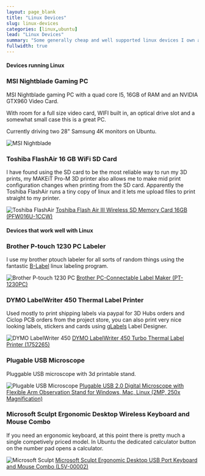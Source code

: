 ```yaml
---
layout: page_blank
title: "Linux Devices"
slug: linux-devices
categories: [linux,ubuntu]
lead: "Linux Devices"
summary: "Some generally cheap and well supported linux devices I own and like."
fullwidth: true
---
```

#### Devices running Linux

<div class="row">
    <div class="col-lg-3 col-sm-6">
        <div class="box">
            <div class="box-header">
                <h3 class="box-title">MSI Nightblade Gaming PC</h3>
            </div>
            <div class="box-body">
                <p>MSI Nightblade gaming PC with a quad core I5, 16GB of RAM and an NVIDIA GTX960 Video Card.</p>
                <p>With room for a full size video card, WIFI built in, an optical drive slot and a somewhat small case this is a great PC.</p>
                <p>Currently driving two 28" Samsung 4K monitors on Ubuntu.</p>
                <img alt="MSI Nightblade" src="https://garthvh.com/assets/img/linux/nightblade.jpg" class="img-responsive img-rounded" />
            </div>
        </div>
    </div>
    <!-- <div class="col-lg-3 col-sm-6">
        <div class="box">
            <div class="box-header">
                <h3 class="box-title">ASUS RT-N66W Open Source Router</h3>
            </div>
            <div class="box-body">
                <p>Bought mostly to have a DD-WRT compatible device before they are restricted by the FCC, I am currently running the latest version of the Asus DD-WRT firmware.</p>
                <img alt="ASUS RT-N66W" src="https://garthvh.com/assets/img/linux/asus_rtn66w.jpg" class="img-responsive img-rounded" />
                <a target="_blank" href="https://www.amazon.com/gp/product/B00FK1E46U/ref=as_li_tl?ie=UTF8&camp=1789&creative=9325&creativeASIN=B00FK1E46U&linkCode=as2&tag=garthvh-20&linkId=7f2dfe735f860d48d896481460adb89d">ASUS RT-N66W Dual-Band Wireless-N900 Gigabit Router (White Version)</a><img src="//ir-na.amazon-adsystem.com/e/ir?t=garthvh-20&l=am2&o=1&a=B00FK1E46U" width="1" height="1" border="0" alt="" style="border:none !important; margin:0px !important;" />
            </div>
        </div>
    </div> -->
    <div class="col-lg-3 col-sm-6">
        <div class="box">
            <div class="box-header">
                <h3 class="box-title">Toshiba FlashAir 16 GB WiFi SD Card</h3>
            </div>
            <div class="box-body">
                <p>I have found using the SD card to be the most reliable way to run my 3D prints, my MAKEiT Pro-M 3D printer also allows me to make mid print configuration changes when printing from the SD card. Apparently the Toshiba FlashAir runs a tiny copy of linux and it lets me upload files to print straight to my printer.</p>
                <img alt="Toshiba FlashAir" src="https://garthvh.com/assets/img/linux/flash_air.jpg" class="img-responsive img-rounded" />
                <a target="_blank" href="https://www.amazon.com/gp/product/B00UOYPZNE/ref=as_li_tl?ie=UTF8&camp=1789&creative=9325&creativeASIN=B00UOYPZNE&linkCode=as2&tag=garthvh-20&linkId=bea443be6825fde1a12ab1388b52195a">Toshiba Flash Air III Wireless SD Memory Card 16GB (PFW016U-1CCW)</a><img src="//ir-na.amazon-adsystem.com/e/ir?t=garthvh-20&l=am2&o=1&a=B00UOYPZNE" width="1" height="1" border="0" alt="" style="border:none !important; margin:0px !important;" />
            </div>
        </div>
    </div>
</div>

#### Devices that work well with Linux

<div class="row">
    <div class="col-lg-3 col-sm-6">
        <div class="box">
            <div class="box-header">
                <h3 class="box-title">Brother P-touch 1230 PC Labeler</h3>
            </div>
            <div class="box-body">
                <p>I use my brother ptouch labeler for all sorts of random things using the fantastic <a href="http://apz.fi/blabel/">B-Label</a> linux labeling program.</p>
                <img alt="Brother P-touch 1230 PC" src="https://garthvh.com/assets/img/linux/ptouch.jpg" class="img-responsive img-rounded" />
                <a target="_blank" href="https://www.amazon.com/gp/product/B001IKKIVM/ref=as_li_tl?ie=UTF8&camp=1789&creative=9325&creativeASIN=B001IKKIVM&linkCode=as2&tag=garthvh-20&linkId=70c4f200694970ee1e1d1d27cf9c836a">Brother PC-Connectable Label Maker (PT-1230PC)</a><img src="//ir-na.amazon-adsystem.com/e/ir?t=garthvh-20&l=am2&o=1&a=B001IKKIVM" width="1" height="1" border="0" alt="" style="border:none !important; margin:0px !important;" />
            </div>
        </div>
    </div>
    <div class="col-lg-3 col-sm-6">
        <div class="box">
            <div class="box-header">
                <h3 class="box-title">DYMO LabelWriter 450 Thermal Label Printer</h3>
            </div>
            <div class="box-body">
                <p>Used mostly to print shipping labels via paypal for 3D Hubs orders and Ciclop PCB orders from the project store, you can also print very nice looking labels, stickers and cards using <a href="http://glabels.org/" >gLabels</a> Label Designer.</p>
                <img alt="DYMO LabelWriter 450" src="https://garthvh.com/assets/img/linux/Dymo_LabelWriter_450.jpg" class="img-responsive img-rounded" />
                <a target="_blank" href="https://www.amazon.com/gp/product/B0027JIIKQ/ref=as_li_tl?ie=UTF8&camp=1789&creative=9325&creativeASIN=B0027JIIKQ&linkCode=as2&tag=garthvh-20&linkId=be9ffabbacc9a6dc45417ba0e8358da7">DYMO LabelWriter 450 Turbo Thermal Label Printer (1752265)</a><img src="//ir-na.amazon-adsystem.com/e/ir?t=garthvh-20&l=am2&o=1&a=B0027JIIKQ" width="1" height="1" border="0" alt="" style="border:none !important; margin:0px !important;" />
            </div>
        </div>
    </div>
    <div class="col-lg-3 col-sm-6">
        <div class="box">
            <div class="box-header">
                <h3 class="box-title">Plugable USB Microscope</h3>
            </div>
            <div class="box-body">
                <p>Pluggable USB microscope with 3d printable stand.</p>
                <img alt="Plugable USB Microscope" src="https://garthvh.com/assets/img/linux/usb_microscope.jpg" class="img-responsive img-rounded" />
                <a target="_blank" href="https://www.amazon.com/gp/product/B00XNYXQHE/ref=as_li_tl?ie=UTF8&camp=1789&creative=9325&creativeASIN=B00XNYXQHE&linkCode=as2&tag=garthvh-20&linkId=7fa63473368cdbb7d3327f9ee85d0989">Plugable USB 2.0 Digital Microscope with Flexible Arm Observation Stand for Windows, Mac, Linux (2MP, 250x Magnification)</a><img src="//ir-na.amazon-adsystem.com/e/ir?t=garthvh-20&l=am2&o=1&a=B00XNYXQHE" width="1" height="1" border="0" alt="" style="border:none !important; margin:0px !important;" />
            </div>
        </div>
    </div>
    <div class="col-lg-3 col-sm-6">
        <div class="box">
            <div class="box-header">
                <h3 class="box-title">Microsoft Sculpt Ergonomic Desktop Wireless Keyboard and Mouse Combo</h3>
            </div>
            <div class="box-body">
                <p>If you need an ergonomic keyboard, at this point there is pretty much a single competively priced model. In Ubuntu the dedicated calculator button on the number pad opens a calculator.</p>
                <img alt="Microsoft Sculpt" src="https://garthvh.com/assets/img/linux/sculpt.JPG" class="img-responsive img-rounded" />
                <a target="_blank" href="https://www.amazon.com/gp/product/B00DUV01SC/ref=as_li_tl?ie=UTF8&camp=1789&creative=9325&creativeASIN=B00DUV01SC&linkCode=as2&tag=garthvh-20&linkId=1a5cbdd1587ff7fbda34f34ab9c61d27">Microsoft Sculpt Ergonomic Desktop USB Port Keyboard and Mouse Combo (L5V-00002)</a><img src="//ir-na.amazon-adsystem.com/e/ir?t=garthvh-20&l=am2&o=1&a=B00DUV01SC" width="1" height="1" border="0" alt="" style="border:none !important; margin:0px !important;" />
            </div>
        </div>
    </div>
</div>
